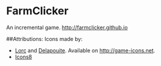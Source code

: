 # FarmClicker

An incremental game.
http://farmclicker.github.io

##Attributions:
Icons made by:
* [Lorc](http://lorcblog.blogspot.ca/) and [Delapouite](http://delapouite.com/). Available on http://game-icons.net.
* [Icons8](https://icons8.com)
